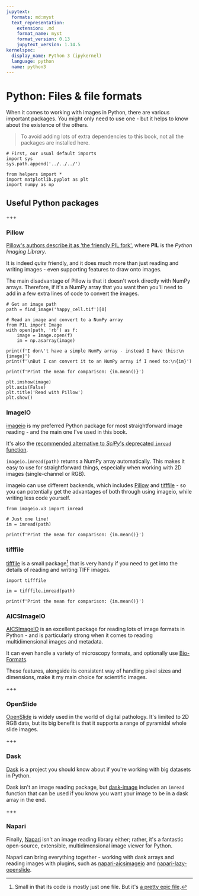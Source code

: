 ```yaml
---
jupytext:
  formats: md:myst
  text_representation:
    extension: .md
    format_name: myst
    format_version: 0.13
    jupytext_version: 1.14.5
kernelspec:
  display_name: Python 3 (ipykernel)
  language: python
  name: python3
---
```


# Python: Files & file formats

When it comes to working with images in Python, there are various important packages.
You might only need to use one - but it helps to know about the existence of the others.

> To avoid adding lots of extra dependencies to this book, not all the packages are installed here.

```{code-cell} ipython3
# First, our usual default imports
import sys
sys.path.append('../../../')

from helpers import *
import matplotlib.pyplot as plt
import numpy as np
```

## Useful Python packages

+++

### Pillow

[Pillow's authors describe it as 'the friendly PIL fork'](https://pillow.readthedocs.io/en/stable/), where **PIL** is the *Python Imaging Library*.

It is indeed *quite* friendly, and it does much more than just reading and writing images - even supporting features to draw onto images.

The main disadvantage of Pillow is that it doesn't work directly with NumPy arrays.
Therefore, if it's a NumPy array that you want then you'll need to add in a few extra lines of code to convert the images.

```{code-cell} ipython3
# Get an image path
path = find_image('happy_cell.tif')[0]

# Read an image and convert to a NumPy array
from PIL import Image
with open(path, 'rb') as f:
    image = Image.open(f)
    im = np.asarray(image)

print(f'I don\'t have a simple NumPy array - instead I have this:\n  {image}')
print(f'\nBut I can convert it to an NumPy array if I need to:\n{im}')

print(f'Print the mean for comparison: {im.mean()}')

plt.imshow(image)
plt.axis(False)
plt.title('Read with Pillow')
plt.show()
```

### ImageIO

[imageio](https://imageio.readthedocs.io/en/stable/) is my preferred Python package for most straightforward image reading - and the main one I've used in this book.

It's also the [recommended alternative to *SciPy*'s deprecated `imread` function](https://docs.scipy.org/doc/scipy-1.1.0/reference/generated/scipy.misc.imread.html#scipy.misc.imread).

`imageio.imread(path)` returns a NumPy array automatically.
This makes it easy to use for straightforward things, especially when working with 2D images (single-channel or RGB).

imageio can use different backends, which includes [Pillow](https://imageio.readthedocs.io/en/stable/_autosummary/imageio.plugins.pillow.html) and [tifffile](https://imageio.readthedocs.io/en/stable/_autosummary/imageio.plugins.tifffile.html) - so you can potentially get the advantages of both through using imageio, while writing less code yourself.

```{code-cell} ipython3
from imageio.v3 import imread

# Just one line!
im = imread(path)

print(f'Print the mean for comparison: {im.mean()}')
```

### tifffile

[tifffile](https://pypi.org/project/tifffile/) is a small package[^fn_tf] that is very handy if you need to get into the details of reading and writing TIFF images.

[^fn_tf]: Small in that its code is mostly just one file. But it's [a pretty epic file](https://github.com/cgohlke/tifffile/blob/master/tifffile/tifffile.py).

```{code-cell} ipython3
import tifffile

im = tifffile.imread(path)

print(f'Print the mean for comparison: {im.mean()}')
```

### AICSImageIO

[AICSImageIO](https://github.com/AllenCellModeling/aicsimageio) is an excellent package for reading lots of image formats in Python - and is particularly strong when it comes to reading multidimensional images and metadata.

It can even handle a variety of microscopy formats, and optionally use [Bio-Formats](https://www.openmicroscopy.org/bio-formats/).

These features, alongside its consistent way of handling pixel sizes and dimensions, make it my main choice for scientific images.

+++

### OpenSlide

[OpenSlide](https://openslide.org) is widely used in the world of digital pathology.
It's limited to 2D RGB data, but its big benefit is that it supports a range of pyramidal whole slide images.

+++

### Dask

[Dask](https://dask.org) is a project you should know about if you're working with big datasets in Python.

Dask isn't an image reading package, but [dask-image](https://image.dask.org/) includes an `imread` function that can be used if you know you want your image to be in a dask array in the end.

+++

### Napari

Finally, [Napari](https://napari.org) isn't an image reading library either; rather, it's a fantastic open-source, extensible, multidimensional image viewer for Python.

Napari can bring everything together - working with dask arrays and reading images with plugins, such as [napari-aicsimageio](https://github.com/AllenCellModeling/napari-aicsimageio) and [napari-lazy-openslide](https://github.com/manzt/napari-lazy-openslide).
